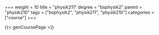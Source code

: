 +++
weight = 10
title = "physik211"
degree = "bsphysik2"
parent = "physik210"
tags = ["bsphysik2", "physik211", "physik210"]
categories = ["course"]
+++

{{< genCoursePage >}}
